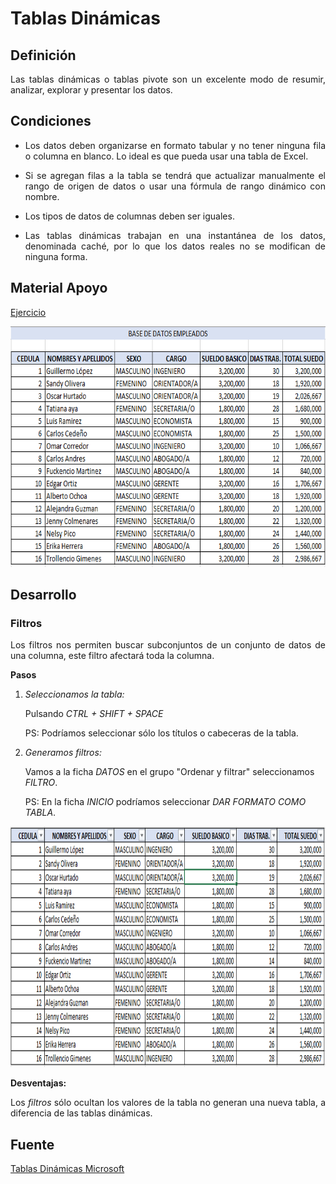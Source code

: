 Tablas Dinámicas
==============

## Definición

<p align="justify">
Las tablas dinámicas o tablas pivote son un excelente modo de resumir, analizar, explorar y presentar los datos.
</p>

## Condiciones

<ul>

<li>
<p align="justify">
Los datos deben organizarse en formato tabular y no tener ninguna fila o columna en blanco. Lo ideal es que pueda usar una tabla de Excel.
</p>
</li>

<li>
<p align="justify">
Si se agregan filas a la tabla se tendrá que actualizar manualmente el rango de origen de datos o usar una fórmula de rango dinámico con nombre.
</p>
</li>

<li>
<p align="justify">
Los tipos de datos de columnas deben ser iguales.
</p>
</li>

<li>
<p align="justify">
Las tablas dinámicas trabajan en una instantánea de los datos, denominada caché, por lo que los datos reales no se modifican de ninguna forma.
</p>
</li>

</ul>

## Material Apoyo

<p align ="justify">
<a href="https://github.com/ginppian/Excel-Tablas_Dinamicas/raw/master/MaterialApoyoTablasDinamicas.xlsx">Ejercicio</a>
</p>

<p align="center">
	<img src="https://github.com/ginppian/Excel-Tablas_Dinamicas/blob/master/img/img1.png" width="687" height="385">
</p>

## Desarrollo

### Filtros

<p align="justify">
Los filtros nos permiten buscar subconjuntos de un conjunto de datos de una columna, este filtro afectará toda la columna.
</p>


<b>Pasos</b>

<ol>
	
<li>
<i>Seleccionamos la tabla:</i>
<p>	
	Pulsando <i>CTRL + SHIFT + SPACE</i>
</p>
<p>
	PS: Podríamos seleccionar sólo los títulos o cabeceras de la tabla.
</p>
</li>

<li>
<i>Generamos filtros:</i>
<p>
Vamos a la ficha <i>DATOS</i> en el grupo "Ordenar y filtrar" seleccionamos <i>FILTRO</i>.
</p>

<p>
	PS: En la ficha <i>INICIO</i> podríamos seleccionar <i>DAR FORMATO COMO TABLA</i>. 
</p>
</li>

</ol>

<p align="center">
	<img src="https://github.com/ginppian/Excel-Tablas_Dinamicas/blob/master/img/img2.png" width="687" height="385">
</p>

<b>Desventajas:</b>

<p align="justify">
Los <i>filtros</i> sólo ocultan los valores de la tabla no generan una nueva tabla, a diferencia de las tablas dinámicas.
</p>

## Fuente
<p align="justify">
<a href="https://support.office.com/es-es/article/Crear-una-tabla-din%C3%A1mica-para-analizar-datos-de-una-hoja-de-c%C3%A1lculo-a9a84538-bfe9-40a9-a8e9-f99134456576">Tablas Dinámicas Microsoft</a>
</p>

<p align="justify">
<a href="https://www.youtube.com/watch?v=AIipB0FFw7Y&t=1s"
</a>
</p>
